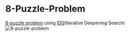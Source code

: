 # 8-Puzzle-Problem
[8-puzzle problem](https://en.wikipedia.org/wiki/15_puzzle) using [IDS](https://en.wikipedia.org/wiki/Iterative_deepening_depth-first_search)(Iterative Deepening Search)
![8-puzzle-problem](https://user-images.githubusercontent.com/73116369/206153485-0d4e48f3-a003-47a6-a4a6-eec68c46cc9a.png)
